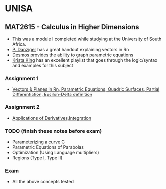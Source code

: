 # UNISA

## MAT2615 - Calculus in Higher Dimensions
- This was a module I completed while studying at the University of South Africa.
- [P. Danziger](https://math.ryerson.ca/~danziger/professor/MTH141/Handouts/vectors.pdf) has a great handout explaining vectors in Rn
- [Desmos](https://www.desmos.com/calculator/ksjcpazwa9) provides the ability to graph parametric equations
- [Krista King](https://www.youtube.com/playlist?list=PLJ8OrXpbC-BM2TBMW9g--nTY-sG-SSAZC) has an excellent playlist that goes through the logic/syntax and examples for this subject 

### Assignment 1
* [Vectors & Planes in Rn, Parametric Equations, Quadric Surfaces, Partial Differentiation, Epsilon-Delta definition](https://github.com/luyandamncube/UNISA/tree/master/year2/MAT2615/ASS1/ASS1.pdf)

### Assignment 2
* [Applications of Derivatives,Integration](https://github.com/luyandamncube/UNISA/tree/master/year2/MAT2615/ASS2/ASS2.pdf)

### TODO (finish these notes before exam)
- Parameterizing a curve C
- Parametric Equations of Parabolas
- Optimization (Using Language multipliers)
- Regions (Type I, Type II)




### Exam
- All the above concepts tested
